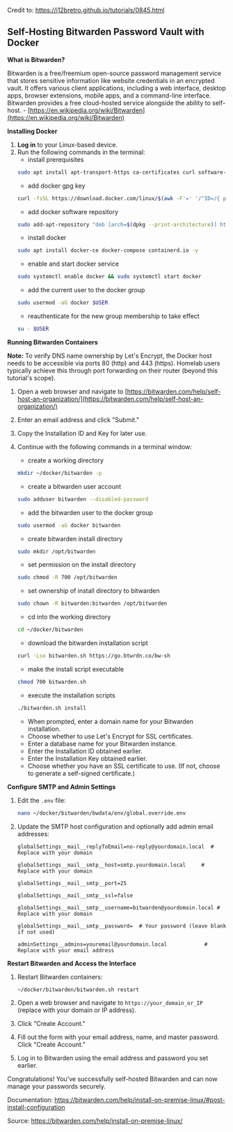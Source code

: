Credit to: https://i12bretro.github.io/tutorials/0845.html

## Self-Hosting Bitwarden Password Vault with Docker

**What is Bitwarden?**

Bitwarden is a free/freemium open-source password management service that stores sensitive information like website credentials in an encrypted vault. It offers various client applications, including a web interface, desktop apps, browser extensions, mobile apps, and a command-line interface. Bitwarden provides a free cloud-hosted service alongside the ability to self-host. - [https://en.wikipedia.org/wiki/Bitwarden](https://en.wikipedia.org/wiki/Bitwarden) 

**Installing Docker**

1. **Log in** to your Linux-based device.
2. Run the following commands in the terminal:
   - install prerequisites
   ```bash
   sudo apt install apt-transport-https ca-certificates curl software-properties-common gnupg-agent -y
   ```
   - add docker gpg key
   ```bash
   curl -fsSL https://download.docker.com/linux/$(awk -F'=' '/^ID=/{ print $NF }' /etc/os-release)/gpg | sudo apt-key add -
   ```
   - add docker software repository
   ```bash
   sudo add-apt-repository "deb [arch=$(dpkg --print-architecture)] https://download.docker.com/linux/$(awk -F'=' '/^ID=/{ print $NF }' /etc/os-release) $(lsb_release -cs) stable"
   ```
   - install docker
   ```bash
   sudo apt install docker-ce docker-compose containerd.io -y
   ```
   - enable and start docker service
   ```bash
   sudo systemctl enable docker && sudo systemctl start docker
   ```
   - add the current user to the docker group
   ```bash
   sudo usermod -aG docker $USER
   ```
   - reauthenticate for the new group membership to take effect
   ```bash
   su - $USER
   ```

**Running Bitwarden Containers**

**Note:** To verify DNS name ownership by Let's Encrypt, the Docker host needs to be accessible via ports 80 (http) and 443 (https). Homelab users typically achieve this through port forwarding on their router (beyond this tutorial's scope).

1. Open a web browser and navigate to [https://bitwarden.com/help/self-host-an-organization/](https://bitwarden.com/help/self-host-an-organization/)
2. Enter an email address and click "Submit."
3. Copy the Installation ID and Key for later use.
4. Continue with the following commands in a terminal window:
   - create a working directory
   ```bash
   mkdir ~/docker/bitwarden -p
   ```
   - create a bitwarden user account
   ```bash
   sudo adduser bitwarden --disabled-password
   ```
   - add the bitwarden user to the docker group
   ```bash
   sudo usermod -aG docker bitwarden
   ```
   - create bitwarden install directory
   ```bash
   sudo mkdir /opt/bitwarden
   ```
   - set permission on the install directory
   ```bash
   sudo chmod -R 700 /opt/bitwarden
   ```
   - set ownership of install directory to bitwarden
   ```bash
   sudo chown -R bitwarden:bitwarden /opt/bitwarden
   ```
   - cd into the working directory
   ```bash
   cd ~/docker/bitwarden
   ```
   - download the bitwarden installation script
   ```bash
   curl -Lso bitwarden.sh https://go.btwrdn.co/bw-sh
   ```
   - make the install script executable
   ```bash
   chmod 700 bitwarden.sh
   ```
   - execute the installation scripts
   ```bash
   ./bitwarden.sh install
   ```

   - When prompted, enter a domain name for your Bitwarden installation.
   - Choose whether to use Let's Encrypt for SSL certificates.
   - Enter a database name for your Bitwarden instance.
   - Enter the Installation ID obtained earlier.
   - Enter the Installation Key obtained earlier.
   - Choose whether you have an SSL certificate to use. (If not, choose to generate a self-signed certificate.)

**Configure SMTP and Admin Settings**

1. Edit the `.env` file:

   ```bash
   nano ~/docker/bitwarden/bwdata/env/global.override.env
   ```

2. Update the SMTP host configuration and optionally add admin email addresses:

   ```
   globalSettings__mail__replyToEmail=no-reply@yourdomain.local  # Replace with your domain

   globalSettings__mail__smtp__host=smtp.yourdomain.local     # Replace with your domain

   globalSettings__mail__smtp__port=25

   globalSettings__mail__smtp__ssl=false

   globalSettings__mail__smtp__username=bitwarden@yourdomain.local # Replace with your domain

   globalSettings__mail__smtp__password=  # Your password (leave blank if not used)

   adminSettings__admins=youremail@yourdomain.local            # Replace with your email address
   ```

**Restart Bitwarden and Access the Interface**

1. Restart Bitwarden containers:

   ```bash
   ~/docker/bitwarden/bitwarden.sh restart
   ```

2. Open a web browser and navigate to `https://your_domain_or_IP` (replace with your domain or IP address).
3. Click "Create Account."
4. Fill out the form with your email address, name, and master password. Click "Create Account."
5. Log in to Bitwarden using the email address and password you set earlier.

Congratulations! You've successfully self-hosted Bitwarden and can now manage your passwords securely.

Documentation: https://bitwarden.com/help/install-on-premise-linux/#post-install-configuration

Source: https://bitwarden.com/help/install-on-premise-linux/

